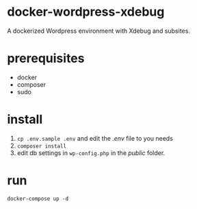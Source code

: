 # docker-wordpress-xdebug
A dockerized Wordpress environment with Xdebug and subsites.

# prerequisites
- docker
- composer
- sudo

# install
1. `cp .env.sample .env` and edit the *.env* file to you needs
2. `composer install`
3. edit db settings in `wp-config.php` in the _public_ folder.

# run
`docker-compose up -d`
